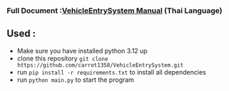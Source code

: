 ### Full Document :[VehicleEntrySystem Manual](https://panoramic-file-85b.notion.site/VehicleEntrySystem-Manual-5c05c39cfb6d406da09a17f1a4c27a61?pvs=74) (Thai Language)

## Used :
- Make sure you have installed python 3.12 up
- clone this repository `git clone https://github.com/carrot1358/VehicleEntrySystem.git`
- run `pip install -r requirements.txt` to install all dependencies
- run `python main.py` to start the program